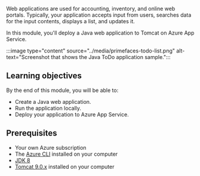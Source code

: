 Web applications are used for accounting, inventory, and online web portals. Typically, your application accepts input from users, searches data for the input contents, displays a list, and updates it.

In this module, you'll deploy a Java web application to Tomcat on Azure App Service.

:::image type="content" source="../media/primefaces-todo-list.png" alt-text="Screenshot that shows the Java ToDo application sample.":::

## Learning objectives

By the end of this module, you will be able to:

- Create a Java web application.
- Run the application locally.
- Deploy your application to Azure App Service.

## Prerequisites

- Your own Azure subscription
- The [Azure CLI](/cli/azure/install-azure-cli?WT.mc_id=java-9121-yoterada) installed on your computer
- [JDK 8](https://www.oracle.com/java/technologies/javase/javase-jdk8-downloads.html)
- [Tomcat 9.0.x](https://tomcat.apache.org/download-90.cgi) installed on your computer